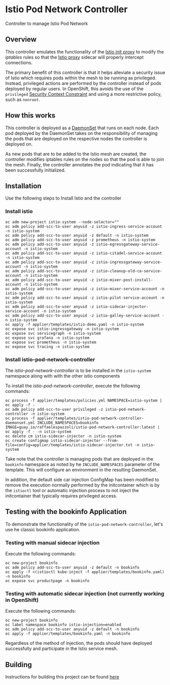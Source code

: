Istio Pod Network Controller
========================

Controller to manage Istio Pod Network

## Overview

This controller emulates the functionality of the [Istio init proxy](https://github.com/istio/init) to modify the _iptables_ rules so that the [Istio proxy](https://hub.docker.com/r/istio/proxyv2/) sidecar will properly intercept connections.

The primary benefit of this controller is that it helps alleviate a security issue of Istio which requires pods within the mesh to be running as privileged. Instead, privileged actions are performed by the controller instead of pods deployed by regular users. In OpenShift, this avoids the use of the `privileged` [Security Context Constraint](https://docs.openshift.com/container-platform/latest/admin_guide/manage_scc.html) and using a more restrictive policy, such as `nonroot`.

## How this works

This controller is deployed as a [DaemonSet](https://kubernetes.io/docs/concepts/workloads/controllers/daemonset/) that runs on each node. Each pod deployed by the DaemonSet takes on the responsibility of managing the pods that are deployed on the respective nodes the controller is deployed on.

As new pods that are to be added to the Istio mesh are created, the controller modifies iptables rules on the nodes so that the pod is able to join the mesh. Finally, the controller annotates the pod indicating that it has been successfully initialized. 

## Installation

Use the following steps to Install Istio and the controller

### Install istio

```
oc adm new-project istio-system --node-selector=""
oc adm policy add-scc-to-user anyuid -z istio-ingress-service-account -n istio-system
oc adm policy add-scc-to-user anyuid -z default -n istio-system
oc adm policy add-scc-to-user anyuid -z prometheus -n istio-system
oc adm policy add-scc-to-user anyuid -z istio-egressgateway-service-account -n istio-system
oc adm policy add-scc-to-user anyuid -z istio-citadel-service-account -n istio-system
oc adm policy add-scc-to-user anyuid -z istio-ingressgateway-service-account -n istio-system
oc adm policy add-scc-to-user anyuid -z istio-cleanup-old-ca-service-account -n istio-system
oc adm policy add-scc-to-user anyuid -z istio-mixer-post-install-account -n istio-system
oc adm policy add-scc-to-user anyuid -z istio-mixer-service-account -n istio-system
oc adm policy add-scc-to-user anyuid -z istio-pilot-service-account -n istio-system
oc adm policy add-scc-to-user anyuid -z istio-sidecar-injector-service-account -n istio-system
oc adm policy add-scc-to-user anyuid -z istio-galley-service-account -n istio-system
oc apply -f applier/templates/istio-demo.yaml -n istio-system
oc expose svc istio-ingressgateway -n istio-system
oc expose svc servicegraph -n istio-system
oc expose svc grafana -n istio-system
oc expose svc prometheus -n istio-system
oc expose svc tracing -n istio-system
```

### Install istio-pod-network-controller

The _istio-pod-network-controller_ is to be installed in the `istio-system` namespace along with with the other istio components

To install the _istio-pod-network-controller_, execute the following commands:

```
oc process -f applier/templates/policies.yml NAMESPACE=istio-system | oc apply -f -
oc adm policy add-scc-to-user privileged -z istio-pod-network-controller -n istio-system
oc process -f applier/templates/istio-pod-network-controller-daemonset.yml INCLUDE_NAMESPACES=bookinfo  IMAGE=quay.io/raffaelespazzoli/istio-pod-network-controller:latest | oc apply -f - -n istio-system
oc delete cm istio-sidecar-injector -n istio-system
oc create configmap istio-sidecar-injector --from-file=config=applier/templates/istio-sidecar-injector.txt -n istio-system
```

Take note that the controller is managing pods that are deployed in the `bookinfo` namespace as noted by he `INCLUDE_NAMESPACES` parameter of the template. This will  configure an environment in the resulting DaemonSet.

In addition, the default side car injection ConfigMap has been modified to remove the execution normally performed by the initcontainer which is by the `istioctl` tool or automatic injection process to not inject the initcontainer that typically requires privileged access.

## Testing with the bookinfo Application

To demonstrate the functionality of the `istio-pod-network-controller`, let's use he classic bookinfo application.

### Testing with manual sidecar injection

Execute the following commands:

```
oc new-project bookinfo
oc adm policy add-scc-to-user anyuid -z default -n bookinfo
oc apply -f <(istioctl kube-inject -f applier/templates/bookinfo.yaml) -n bookinfo
oc expose svc productpage -n bookinfo
```

### Testing with automatic sidecar injection (not currently working in OpenShift) 

Execute the following commands:
```
oc new-project bookinfo
oc label namespace bookinfo istio-injection=enabled
oc adm policy add-scc-to-user anyuid -z default -n bookinfo
oc apply -f applier/templates/bookinfo.yaml -n bookinfo
```

Regardless of the method of injection, the pods should have deployed successfully and participate in the Istio service mesh.

## Building

Instructions for building this project can be found [here](./build.md)